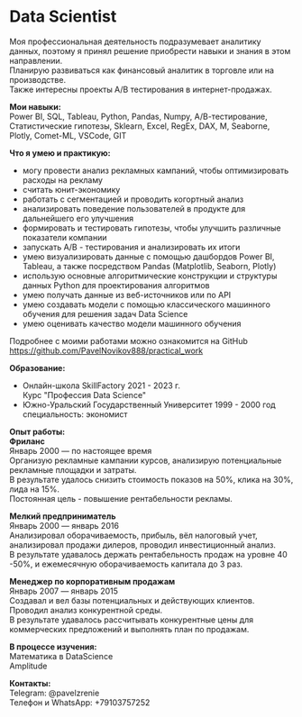 # Data Scientist

Моя профессиональная деятельность подразумевает аналитику данных, поэтому я принял решение приобрести навыки и знания в этом направлении.  
Планирую развиваться как финансовый аналитик в торговле или на производстве.  
Также интересны проекты А/В тестирования в интернет-продажах.  
  
**Мои навыки:**    
Power BI, SQL, Tableau, Python, Pandas, Numpy, А/В-тестирование, Статистические гипотезы, Sklearn, Excel, RegEx, DAX, M, Seaborne, Plotly, Comet-ML, VSCode, GIT

**Что я умею и практикую:**  
- могу провести анализ рекламных кампаний, чтобы оптимизировать расходы на рекламу  
- считать юнит-экономику  
- работать с сегментацией и проводить когортный анализ  
- анализировать поведение пользователей в продукте для дальнейшего его улучшения  
- формировать и тестировать гипотезы, чтобы улучшить различные показатели компании  
- запускать A/B - тестирования и анализировать их итоги   
- умею визуализировать данные с помощью дашбордов Power BI, Tableau, а также посредством Pandas (Matplotlib, Seaborn, Plotly)  
- использую основные алгоритмические конструкции и структуры данных Python для проектирования алгоритмов  
- умею получать данные из веб-источников или по API  
- умею создавать модели с помощью классического машинного обучения для решения задач Data Science  
- умею оценивать качество модели машинного обучения  

Подробнее с моими работами можно ознакомится на GitHub https://github.com/PavelNovikov888/practical_work  

**Образование:**   
- Онлайн-школа SkillFactory 2021 - 2023 г.  
Курс "Профессия Data Science"  
- Южно-Уральский Государственный Университет 1999 - 2000 год  
специальность: экономист    

**Опыт работы:**  
**Фриланс**  
Январь 2000 — по настоящее время   
Организую рекламные кампании курсов, анализирую потенциальные рекламные площадки и затраты.    
В результате удалось снизить стоимость показов на 50%, клика на 30%, лида на 15%.  
Постоянная цель - повышение рентабельности рекламы.    

**Мелкий предприниматель**  
Январь 2000 — январь 2016  
Анализировал оборачиваемость, прибыль, вёл налоговый учет, анализировал продажи дилеров, проводил инвестиционный анализ.  
В результате удавалось держать рентабельность продаж на уровне 40 -50%, и ежемесячную оборачиваемость капитала до 3 раз.  

**Менеджер по корпоративным продажам**  
Январь 2007 — январь 2015  
Создавал и вел базы потенциальных и действующих клиентов.  
Проводил анализ конкурентной среды.  
В результате удавалось рассчитывать конкурентные цены для коммерческих предложений и выполнять план по продажам.  

**В процессе изучения:**    
Математика в DataScience  
Amplitude  

**Контакты:**    
Telegram: @pavelzrenie  
Телефон и WhatsApp: +79103757252

